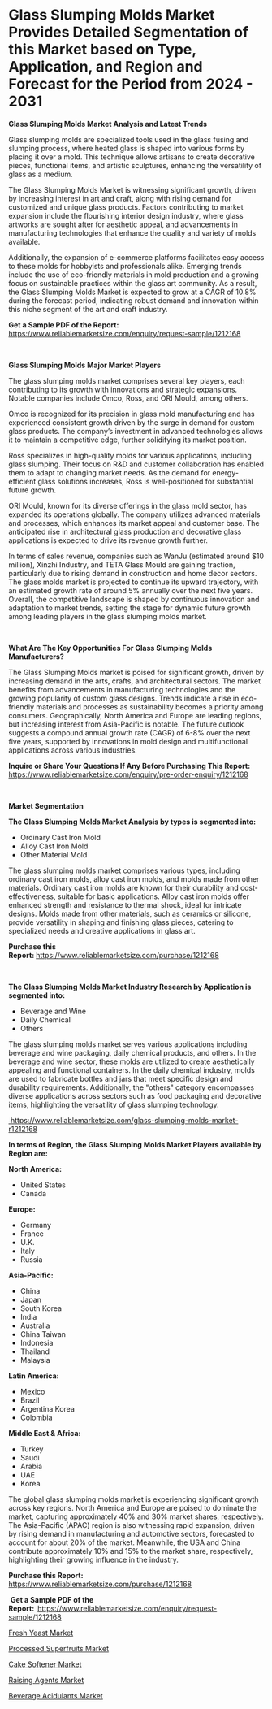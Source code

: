 <p><h1>Glass Slumping Molds Market Provides Detailed Segmentation of this Market based on Type, Application, and Region and Forecast for the Period from 2024 - 2031</h1></p><p><strong>Glass Slumping Molds Market Analysis and Latest Trends</strong></p>
<p><p>Glass slumping molds are specialized tools used in the glass fusing and slumping process, where heated glass is shaped into various forms by placing it over a mold. This technique allows artisans to create decorative pieces, functional items, and artistic sculptures, enhancing the versatility of glass as a medium. </p><p>The Glass Slumping Molds Market is witnessing significant growth, driven by increasing interest in art and craft, along with rising demand for customized and unique glass products. Factors contributing to market expansion include the flourishing interior design industry, where glass artworks are sought after for aesthetic appeal, and advancements in manufacturing technologies that enhance the quality and variety of molds available. </p><p>Additionally, the expansion of e-commerce platforms facilitates easy access to these molds for hobbyists and professionals alike. Emerging trends include the use of eco-friendly materials in mold production and a growing focus on sustainable practices within the glass art community. As a result, the Glass Slumping Molds Market is expected to grow at a CAGR of 10.8% during the forecast period, indicating robust demand and innovation within this niche segment of the art and craft industry.</p></p>
<p><strong>Get a Sample PDF of the Report:&nbsp;</strong> <a href="https://www.reliablemarketsize.com/enquiry/request-sample/1212168?utm_campaign=1133&utm_medium=2&utm_source=Github&utm_content=ia&utm_term=17122024&utm_id=glass-slumping-molds">https://www.reliablemarketsize.com/enquiry/request-sample/1212168</a></p>
<p>&nbsp;</p>
<p><strong>Glass Slumping Molds Major Market Players</strong></p>
<p><p>The glass slumping molds market comprises several key players, each contributing to its growth with innovations and strategic expansions. Notable companies include Omco, Ross, and ORI Mould, among others.</p><p>Omco is recognized for its precision in glass mold manufacturing and has experienced consistent growth driven by the surge in demand for custom glass products. The company’s investment in advanced technologies allows it to maintain a competitive edge, further solidifying its market position.</p><p>Ross specializes in high-quality molds for various applications, including glass slumping. Their focus on R&D and customer collaboration has enabled them to adapt to changing market needs. As the demand for energy-efficient glass solutions increases, Ross is well-positioned for substantial future growth.</p><p>ORI Mould, known for its diverse offerings in the glass mold sector, has expanded its operations globally. The company utilizes advanced materials and processes, which enhances its market appeal and customer base. The anticipated rise in architectural glass production and decorative glass applications is expected to drive its revenue growth further.</p><p>In terms of sales revenue, companies such as WanJu (estimated around $10 million), Xinzhi Industry, and TETA Glass Mould are gaining traction, particularly due to rising demand in construction and home decor sectors. The glass molds market is projected to continue its upward trajectory, with an estimated growth rate of around 5% annually over the next five years. Overall, the competitive landscape is shaped by continuous innovation and adaptation to market trends, setting the stage for dynamic future growth among leading players in the glass slumping molds market.</p></p>
<p>&nbsp;</p>
<p><strong>What Are The Key Opportunities For Glass Slumping Molds Manufacturers?</strong></p>
<p><p>The Glass Slumping Molds market is poised for significant growth, driven by increasing demand in the arts, crafts, and architectural sectors. The market benefits from advancements in manufacturing technologies and the growing popularity of custom glass designs. Trends indicate a rise in eco-friendly materials and processes as sustainability becomes a priority among consumers. Geographically, North America and Europe are leading regions, but increasing interest from Asia-Pacific is notable. The future outlook suggests a compound annual growth rate (CAGR) of 6-8% over the next five years, supported by innovations in mold design and multifunctional applications across various industries.</p></p>
<p><strong>Inquire or Share Your Questions If Any Before Purchasing This Report:</strong> <a href="https://www.reliablemarketsize.com/enquiry/pre-order-enquiry/1212168?utm_campaign=1133&utm_medium=2&utm_source=Github&utm_content=ia&utm_term=17122024&utm_id=glass-slumping-molds">https://www.reliablemarketsize.com/enquiry/pre-order-enquiry/1212168</a></p>
<p>&nbsp;</p>
<p><strong>Market Segmentation</strong></p>
<p><strong>The Glass Slumping Molds Market Analysis by types is segmented into:</strong></p>
<p><ul><li>Ordinary Cast Iron Mold</li><li>Alloy Cast Iron Mold</li><li>Other Material Mold</li></ul></p>
<p><p>The glass slumping molds market comprises various types, including ordinary cast iron molds, alloy cast iron molds, and molds made from other materials. Ordinary cast iron molds are known for their durability and cost-effectiveness, suitable for basic applications. Alloy cast iron molds offer enhanced strength and resistance to thermal shock, ideal for intricate designs. Molds made from other materials, such as ceramics or silicone, provide versatility in shaping and finishing glass pieces, catering to specialized needs and creative applications in glass art.</p></p>
<p><strong>Purchase this Report:&nbsp;</strong><a href="https://www.reliablemarketsize.com/purchase/1212168?utm_campaign=1133&utm_medium=2&utm_source=Github&utm_content=ia&utm_term=17122024&utm_id=glass-slumping-molds">https://www.reliablemarketsize.com/purchase/1212168</a></p>
<p>&nbsp;</p>
<p><strong>The Glass Slumping Molds Market Industry Research by Application is segmented into:</strong></p>
<p><ul><li>Beverage and Wine</li><li>Daily Chemical</li><li>Others</li></ul></p>
<p><p>The glass slumping molds market serves various applications including beverage and wine packaging, daily chemical products, and others. In the beverage and wine sector, these molds are utilized to create aesthetically appealing and functional containers. In the daily chemical industry, molds are used to fabricate bottles and jars that meet specific design and durability requirements. Additionally, the "others" category encompasses diverse applications across sectors such as food packaging and decorative items, highlighting the versatility of glass slumping technology.</p></p>
<p><a href="https://www.reliablemarketsize.com/glass-slumping-molds-market-r1212168?utm_campaign=1133&utm_medium=2&utm_source=Github&utm_content=ia&utm_term=17122024&utm_id=glass-slumping-molds">&nbsp;https://www.reliablemarketsize.com/glass-slumping-molds-market-r1212168</a></p>
<p><strong>In terms of Region, the Glass Slumping Molds Market Players available by Region are:</strong></p>
<p>
    <p> <strong> North America: </strong>
        <ul>
            <li>United States</li>
            <li>Canada</li>
        </ul>
        </p> 
    <p> <strong> Europe: </strong>
        <ul>
            <li>Germany</li>
            <li>France</li>
            <li>U.K.</li>
            <li>Italy</li>
            <li>Russia</li>
        </ul>
        </p> 
    <p> <strong> Asia-Pacific: </strong>
        <ul>
            <li>China</li>
            <li>Japan</li>
            <li>South Korea</li>
            <li>India</li>
            <li>Australia</li>
            <li>China Taiwan</li>
            <li>Indonesia</li>
            <li>Thailand</li>
            <li>Malaysia</li>
        </ul>
        </p> 
    <p> <strong> Latin America: </strong>
        <ul>
            <li>Mexico</li>
            <li>Brazil</li>
            <li>Argentina Korea</li>
            <li>Colombia</li>
        </ul>
        </p> 
    <p> <strong> Middle East & Africa: </strong>
        <ul>
            <li>Turkey</li>
            <li>Saudi</li>
            <li>Arabia</li>
            <li>UAE</li>
            <li>Korea</li>
        </ul>
    </p>
    </p>
<p><p>The global glass slumping molds market is experiencing significant growth across key regions. North America and Europe are poised to dominate the market, capturing approximately 40% and 30% market shares, respectively. The Asia-Pacific (APAC) region is also witnessing rapid expansion, driven by rising demand in manufacturing and automotive sectors, forecasted to account for about 20% of the market. Meanwhile, the USA and China contribute approximately 10% and 15% to the market share, respectively, highlighting their growing influence in the industry.</p></p>
<p><strong>Purchase this Report: </strong><a href="https://www.reliablemarketsize.com/purchase/1212168?utm_campaign=1133&utm_medium=2&utm_source=Github&utm_content=ia&utm_term=17122024&utm_id=glass-slumping-molds">https://www.reliablemarketsize.com/purchase/1212168</a></p>
<p>&nbsp;<strong>Get a Sample PDF of the Report:&nbsp;&nbsp;</strong><a href="https://www.reliablemarketsize.com/enquiry/request-sample/1212168?utm_campaign=1133&utm_medium=2&utm_source=Github&utm_content=ia&utm_term=17122024&utm_id=glass-slumping-molds">https://www.reliablemarketsize.com/enquiry/request-sample/1212168</a></p>
<p><strong></strong></p>
<p><p><a href="https://www.linkedin.com/pulse/rising-demand-fresh-yeast-market-influencing-size-cagr-12-rgrse?utm_campaign=1133&utm_medium=2&utm_source=Github&utm_content=ia&utm_term=17122024&utm_id=glass-slumping-molds">Fresh Yeast Market</a></p><p><a href="https://www.linkedin.com/pulse/processed-superfruits-market-analysis-type-application-geography-ofvke?utm_campaign=1133&utm_medium=2&utm_source=Github&utm_content=ia&utm_term=17122024&utm_id=glass-slumping-molds">Processed Superfruits Market</a></p><p><a href="https://www.linkedin.com/pulse/detailed-examination-cake-softener-market-macro-overview-forecasted-90fqe?utm_campaign=1133&utm_medium=2&utm_source=Github&utm_content=ia&utm_term=17122024&utm_id=glass-slumping-molds">Cake Softener Market</a></p><p><a href="https://www.linkedin.com/pulse/raising-agents-market-analysis-industry-share-trends-revenue-swsde?utm_campaign=1133&utm_medium=2&utm_source=Github&utm_content=ia&utm_term=17122024&utm_id=glass-slumping-molds">Raising Agents Market</a></p><p><a href="https://www.linkedin.com/pulse/projected-cagr-4-report-beverage-acidulants-market-analysis-hsnte?utm_campaign=1133&utm_medium=2&utm_source=Github&utm_content=ia&utm_term=17122024&utm_id=glass-slumping-molds">Beverage Acidulants Market</a></p></p>